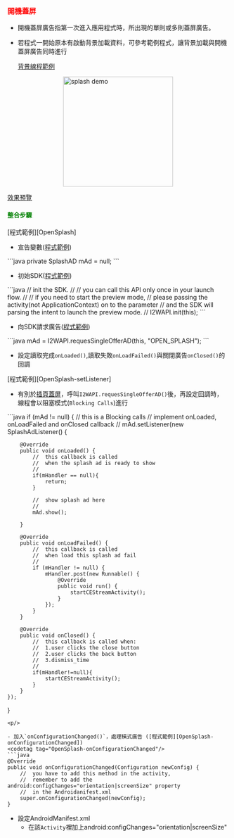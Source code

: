 <h3 id='opensplash' style='color:red'>開機蓋屏</h3>

- 開機蓋屏廣告指第一次進入應用程式時，所出現的單則或多則蓋屏廣告。

- 若程式一開始原本有啟動背景加載資料，可參考範例程式，讓背景加載與開機蓋屏廣告同時進行<p/>[背景線程範例][OpenSplash-BackgroundTask]

<img style="display:block; margin:auto;" src="https://s3.cn-north-1.amazonaws.com.cn/intowow-common/preview/img/splash2-demo.png" alt="splash demo" width="250">

<a target="_blank" href="https://s3.cn-north-1.amazonaws.com.cn/intowow-common/preview/SPLASH2_VIDEO_GENERAL_P_ICLICK.html" target="_blank">效果預覽<a/>


<h4 id='opensplash-1' style='color:green'>整合步驟</h4>

<p/>
[程式範例][OpenSplash]
<p/>

- 宣告變數([程式範例][OpenSplash-mAd])
<codetag tag="OpenSplash-mAd"/>
```java
private SplashAD mAd = null;
```
<p/>

- 初始SDK([程式範例][I2WAPI-init])
<codetag tag="I2WAPInit"/>
```java
//	init the SDK.
//
//	you can call this API only once in your launch flow.
//
//	if you need to start the preview mode, 
//	please passing the activity(not ApplicationContext) on to the parameter
//	and the SDK will parsing the intent to launch the preview mode.
//
I2WAPI.init(this);
```
<p/>

- 向SDK請求廣告([程式範例][OpenSplash-request])

<codetag tag="OpenSplash-request"/>
```java
mAd = I2WAPI.requesSingleOfferAD(this, "OPEN_SPLASH");
```
<p/>

- 設定讀取完成`onLoaded()`,讀取失敗`onLoadFailed()`與關閉廣告`onClosed()`的回調

<p/>[程式範例][OpenSplash-setListener]<p/>

- 有別於[插頁蓋屏](./interstitial)，呼叫`I2WAPI.requesSingleOfferAD()`後，再設定回調時，線程會以阻塞模式(`Blocking Calls`)進行

<codetag tag="OpenSplash-setListener"/>
```java
if (mAd != null) {
	//	this is a Blocking calls
	//	implement onLoaded, onLoadFailed and onClosed callback
	//
	mAd.setListener(new SplashAdListener() {

		@Override
		public void onLoaded() {
			//	this callback is called 
			//	when the splash ad is ready to show
			//
			if(mHandler == null){
				return;
			}

			//	show splash ad here
			//
			mAd.show();

		}

		@Override
		public void onLoadFailed() {
			//	this callback is called
			//	when load this splash ad fail
			//
			if (mHandler != null) {
				mHandler.post(new Runnable() {
					@Override
					public void run() {
						startCEStreamActivity();
					}
				});
			}
		}

		@Override
		public void onClosed() {
			//	this callback is called when:
			//	1.user clicks the close button
			//	2.user clicks the back button
			//	3.dismiss_time
			//
			if(mHandler!=null){
				startCEStreamActivity();
			}
		}
	});

} 
```
<p/>

- 加入`onConfigurationChanged()`，處理橫式廣告 ([程式範例][OpenSplash-onConfigurationChanged])
<codetag tag="OpenSplash-onConfigurationChanged"/>
```java
@Override
public void onConfigurationChanged(Configuration newConfig) {
	//	you have to add this method in the activity,
	//	remember to add the android:configChanges="orientation|screenSize" property
	//	in the Androidanifest.xml
	super.onConfigurationChanged(newConfig);
}
```
<p/>


- 設定AndroidManifest.xml
	- 在該`Activity`裡加上android:configChanges="orientation|screenSize"


[OpenSplash-onConfigurationChanged]:https://github.com/ddad-daniel/CrystalExpressSDK-CN-Demo/tree/master//src/com/intowow/crystalexpress/cedemo/CEOpenSplashActivity.java#L29 "CEOpenSplashActivity.java" 
[OpenSplash-setListener]:https://github.com/ddad-daniel/CrystalExpressSDK-CN-Demo/tree/master//src/com/intowow/crystalexpress/cedemo/CEOpenSplashActivity.java#L82 "CEOpenSplashActivity.java" 
[OpenSplash-request]:https://github.com/ddad-daniel/CrystalExpressSDK-CN-Demo/tree/master//src/com/intowow/crystalexpress/cedemo/CEOpenSplashActivity.java#L78 "CEOpenSplashActivity.java" 
[I2WAPI-init]:https://github.com/ddad-daniel/CrystalExpressSDK-CN-Demo/tree/master//src/com/intowow/crystalexpress/cedemo/CEOpenSplashActivity.java#L46 "CEOpenSplashActivity.java" 
[OpenSplash-mAd]:https://github.com/ddad-daniel/CrystalExpressSDK-CN-Demo/tree/master//src/com/intowow/crystalexpress/cedemo/CEOpenSplashActivity.java#L25 "CEOpenSplashActivity.java" 
[OpenSplash-BackgroundTask]:https://github.com/ddad-daniel/CrystalExpressSDK-CN-Demo/tree/master//src/com/intowow/crystalexpress/opensplash/OpenSplashActivity.java#L58 "OpenSplashActivity.java" 
[OpenSplash]:https://github.com/ddad-daniel/CrystalExpressSDK-CN-Demo/tree/master//src/com/intowow/crystalexpress/cedemo/CEOpenSplashActivity.java#L14 "CEOpenSplashActivity.java" 
